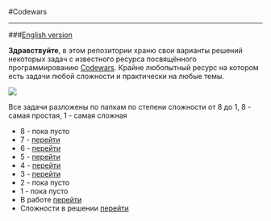 #Codewars
___
###[English version](README_ENG.md) 

__Здравствуйте__, в этом репозитории храню свои варианты решений некоторых задач с известного ресурса посвящённого 
программированию [Codewars](https://www.codewars.com/). Крайне любопытный ресурс на котором есть задачи любой 
сложности и практически на любые темы.

![](https://www.codewars.com/users/vivera83/badges/large)

Все задачи разложены по папкам по степени сложности от 8 до 1, 8 - самая простая,
1 - самая сложная
* 8 - пока пусто
* 7  - [перейти](./7)
* 6 - [перейти](./6)
* 5 - [перейти](./5)
* 4 - [перейти](./4)
* 3 - [перейти](./3)
* 2 - пока пусто 
* 1 - пока пусто
* В работе [перейти](./in_work)
* Сложности в решении [перейти](./not_resolve)
